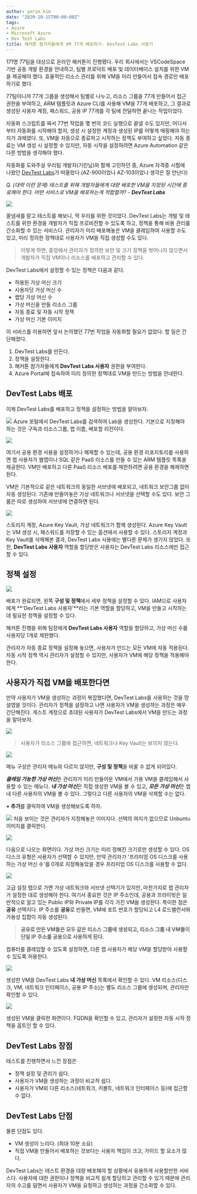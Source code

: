 ```yaml
---
author: yerim kim
date: "2020-10-15T00:00:00Z"
tags:
- Azure
- Microsoft Azure
- Dev Test Labs
title: 해커톤 참가자들에게 VM 77개 배포하기- DevTest Labs 사용기
---
```




171명 77팀을 대상으로 온라인 해커톤이 진행됐다. 우리 회사에서는 VSCodeSpace 기반 공동 개발 환경을 안내하고, 팀별 프로덕트 배포 및 데이터베이스 설치를 위한 VM을 제공해야 했다. 효율적인 리소스 관리를 위해 VM을 미리 만들어서 접속 경로만 배포하기로 했다.

77팀이니까 77개 그룹을 생성해서 팀별로 나누고, 리소스 그룹을 77개 만들어서 접근 권한을 부여하고, ARM 템플릿과 Azure CLI를 사용해 VM을 77개 배포하고, 그 결과로 생성된 사용자 계정, 패스워드, 공용 IP 77개를 각 팀에 전달하면 끝나는 작업이었다. 

자동화 스크립트를 짜서 77번 작업을 몇 번의 코드 실행으로 끝낼 수도 있지만, 어디서부터 자동화를 시작해야 할지, 생성 시 설정한 계정과 생성된 IP를 어떻게 매핑해야 하는지가 과제였다. 또, VM을 자동으로 종료하고 시작하는 정책도 부여하고 싶었다. 자동 종료는 VM 생성 시 설정할 수 있지만, 자동 시작을 설정하려면 Azure Automation 같은 다른 방법을 생각해야 했다.

자동화를 도와주실 우리팀 개발자(기린님)와 함께 고민하던 중, Azure 자격증 시험에 나왔던 [DevTest Labs](https://azure.microsoft.com/ko-kr/services/devtest-lab/)가 떠올랐다.(AZ-900이었나 AZ-103이었나 생각은 잘 안난다) 

*Q. (대략 이런 문제) 테스트를 위해 개발자들에게 대량 배포한 VM을 지정된 시간에 종료해야 한다. 어떤 서비스로 VM을 배포하는게 적합할까? - **DevTest Labs***


![](/files/blog/2020-10-15/chat.png)


꿀냄새를 맡고 테스트를 해보니, 딱 우리를 위한 것이었다. DevTest Labs는 개발 및 테스트를 위한 환경을 개발자가 직접 프로비전할 수 있도록 하고, 정책을 통해 비용 관리를 간소화할 수 있는 서비스다. 관리자가 미리 배포해놓은 VM을 클레임하여 사용할 수도 있고, 미리 정의한 정책대로 사용자가 VM을 직접 생성할 수도 있다. 

> 이렇게 하면, 중앙에서 관리자가 정의한 보안 및 크기 정책을 벗어나지 않으면서 개발자가 직접 VM이나 리소스를 배포하고 관리할 수 있다. 

DevTest Labs에서 설정할 수 있는 정책은 다음과 같다. 
- 허용된 가상 머신 크기
- 사용자당 가상 머신 수
- 랩당 가상 머신 수
- 가상 머신을 만들 리소스 그룹
- 자동 종료 및 자동 시작 정책
- 가상 머신 기본 이미지

이 서비스를 이용하면 앞서 논의했던 77번 작업을 자동화할 필요가 없었다. 할 일은 간단해졌다. 

1. DevTest Labs를 만든다.
2. 정책을 설정한다. 
3. 해커톤 참가자들에게 **DevTest Labs 사용자** 권한을 부여한다. 
4. Azure Portal에 접속하여 미리 정의한 정책대로 VM을 만드는 방법을 안내한다. 

## DevTest Labs 배포
이제 DevTest Labs를 배포하고 정책을 설정하는 방법을 알아보자.

![](/files/blog/2020-10-15/devtestlab1.PNG)
Azure 포털에서 DevTest Labs를 검색하여 Lab을 생성한다. 
기본으로 지정해야 하는 것은 구독과 리소스그룹, 랩 이름, 배포할 리전이다. 

![](/files/blog/2020-10-15/resource.PNG)

여기서 공용 환경 사용을 설정하거나 해제할 수 있는데, 공용 환경 리포지토리를 사용하면 랩 사용자가 웹앱이나 SQL 같은 PaaS 리소스를 만들 수 있는 ARM 템플릿 목록을 제공한다. VM만 배포하고 다른 PaaS 리소스 배포를 제한하려면 공용 환경을 해제하면 된다. 

VM은 기본적으로 같은 네트워크의 동일한 서브넷에 배포되고, 네트워크 보안그룹 없이 자동 생성된다. 기존에 만들어놓은 가상 네트워크나 서브넷을 선택할 수도 있다. 보안 그룹은 따로 생성하여 서브넷에 연결하면 된다. 


![](/files/blog/2020-10-15/resource2.PNG)

스토리지 계정, Azure Key Vault, 가상 네트워크가 함께 생성된다. Azure Key Vault는 VM 생성 시, 패스워드를 저장할 수 있는 옵션에서 사용할 수 있다. 스토리지 계정과 Key Vault를 삭제해본 결과, DevTest Labs 사용에는 별다른 문제가 생기지 않았다. 또한, **DevTest Labs 사용자** 역할을 할당받은 사용자는 DevTest Labs 리소스에만 접근할 수 있다. 

## 정책 설정

![](/files/blog/2020-10-15/setting.PNG)

배포가 완료되면, 왼쪽 **구성 및 정책**에서 세부 정책을 설정할 수 있다. IAM으로 사용자에게 **'DevTest Labs 사용자'**라는 기본 역할을 할당하고, VM을 만들고 시작하는 데 필요한 정책을 설정할 수 있다. 

해커톤 진행을 위해 팀장에게 **DevTest Labs 사용자** 역할을 할당하고, 가상 머신 수를 사용자당 1개로 제한했다.

관리자가 자동 종료 정책을 설정해 놓으면, 사용자가 만드는 모든 VM에 자동 적용된다. 자동 시작 정책 역시 관리자가 설정할 수 있지만, 사용자가 VM에 해당 정책을 적용해야 한다.

## 사용자가 직접 VM을 배포한다면

만약 사용자가 VM을 생성하는 과정이 복잡했다면, DevTest Labs를 사용하는 것을 망설였을 것이다. 관리자가 정책을 설정하고 나면 사용자가 VM을 생성하는 과정은 매우 간단해진다. 게스트 계정으로 초대된 사용자가 DevTest Labs에서 VM을 만드는 과정을 알아보자. 


![](/files/blog/2020-10-15/resource3.PNG)

> 사용자가 리소스 그룹에 접근하면, 네트워크나 Key Vault는 보이지 않는다.

![](/files/blog/2020-10-15/resource4.PNG)

메뉴 구성은 관리자 메뉴와 다르지 않지만, **구성 및 정책**을 바꿀 수 없게 되어있다. 

***클레임 가능한 가상 머신***은 관리자가 미리 만들어둔 VM에서 가용 VM을 클레임해서 사용할 수 있는 메뉴다. ***내 가상 머신***은 직접 생성한 VM을 볼 수 있고, ***모든 가상 머신***은 랩 내 다른 사용자의 VM을 볼 수 있다. 그렇다고 다른 사용자의 VM을 삭제할 수는 없다. 

**+ 추가**를 클릭하여 VM을 생성해보도록 하자.

![](/files/blog/2020-10-15/vm1.PNG)
처음 보이는 것은 관리자가 지정해놓은 이미지다. 선택의 여지가 없으므로 Unbuntu 이미지를 클릭한다. 



![](/files/blog/2020-10-15/vm2.PNG)

다음으로 나오는 화면이다. 가상 머신 크기는 미리 정해진 크기로만 생성할 수 있다. OS 디스크 유형은 사용자가 선택할 수 있지만, 만약 관리자가 '프리미엄 OS 디스크를 사용하는 가상 머신 수'를 0개로 지정해놓았을 경우 프리미엄 OS 디스크를 사용할 수 없다.  

![](/files/blog/2020-10-15/vm3.PNG)

고급 설정 탭으로 가면 가상 네트워크와 서브넷 선택기가 있지만, 마찬가지로 랩 관리자가 설정한 대로 생성해야 한다. 여기서 중요한 것은 IP 주소인데, 공용과 프라이빗은 일반적으로 알고 있는 Public IP와 Private IP를 각각 가진 VM을 생성한다. 특이한 점은 **공유** 선택지다. IP 주소를 **공유**로 만들면, VM에 포트 번호가 할당되고 L4 로드밸런서와 가용성 집합이 자동 생성된다. 

> **공유로 만든 VM들은 모두 같은 리소스 그룹에 생성되고, 리소스 그룹 내 VM들이 단일 IP 주소를 공용으로 사용하게 된다.**

컴퓨터를 클레임할 수 있도록 설정하면, 다른 랩 사용자가 해당 VM을 할당받아 사용할 수 있도록 허용한다. 


![](/files/blog/2020-10-15/vm4.PNG)

생성한 VM을 DevTest Labs **내 가상 머신** 목록에서 확인할 수 있다. VM 리소스(디스크, VM, 네트워크 인터페이스, 공용 IP 주소)는 별도 리소스 그룹에 생성되며, 관리자만 확인할 수 있다. 

![](/files/blog/2020-10-15/vm5.PNG)

생성된 VM을 클릭한 화면이다. FQDN을 확인할 수 있고, 관리자가 설정한 자동 시작 정책을 옵트인 할 수 있다. 


## DevTest Labs 장점

테스트를 진행하면서 느낀 장점은 
- 정책 설정 및 관리가 쉽다. 
- 사용자가 VM을 생성하는 과정이 비교적 쉽다.
- 사용자가 VM외 다른 리소스(네트워크, 키볼트, 네트워크 인터페이스 등)에 접근할 수 없다. 

## DevTest Labs 단점

물론 단점도 있다. 
- VM 생성이 느리다. (최대 10분 소요)
- 직접 VM을 만들어서 배포하는 것보다는 사용자 책임이 크고, 가이드 할 요소가 많다. 


DevTest Labs는 테스트 환경을 대량 배포해야 할 상황에서 유용하게 사용할만한 서비스다. 사용자에 대한 권한이나 정책을 비교적 쉽게 할당하고 관리할 수 있기 때문에 관리자의 수고를 덜면서 사용자가 VM을 요청하고 생성하는 과정을 간소화할 수 있다. 